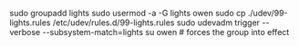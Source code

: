 sudo groupadd lights
sudo usermod -a -G lights owen
sudo cp ./udev/99-lights.rules /etc/udev/rules.d/99-lights.rules
sudo udevadm trigger --verbose --subsystem-match=lights
su owen # forces the group into effect

